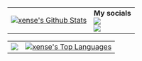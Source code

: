 <!--
### My skills:
<p >
    <img src="https://img.shields.io/badge/-HTML5-FA6400?style=flat-square&logo=HTML5&logoColor=white"/>
    <img src="https://img.shields.io/badge/-CSS3-1572B6?style=flat-square&logo=CSS3&logoColor=white"/>
    <img src="https://img.shields.io/badge/-JavaScript-855168?style=flat-square&logo=javascript&logoColor=white"/> <br/>
    <img src="https://img.shields.io/badge/-React-1572B6?style=flat-square&logo=react&logoColor=white"/>
    <img src="https://img.shields.io/badge/-typescipt-1572B6?style=flat-square&logo=typescript&logoColor=white"/>
    <img src="https://img.shields.io/badge/-Vercel-181717?style=flat-square&logo=vercel&logoColor=white"/></br>
    <img src="https://img.shields.io/badge/-Git-F44D27?style=flat-square&logo=Git&logoColor=white"/>
    <img src="https://img.shields.io/badge/-Github-181717?style=flat-square&logo=GitHub&logoColor=white"/>
    <img src="https://img.shields.io/badge/-Firebase-F6820D?style=flat-square&logo=FireBase&logoColor=white"/>
    <img src="https://img.shields.io/badge/-strapi-23A9F2?style=flat-square&logo=strapi&logoColor=white"/></br>  
    <img src="https://img.shields.io/badge/-Visual%20Studio%20Code-23A9F2?style=flat-square&logo=Visual%20Studio%20Code&logoColor=white"/>
    <img src="https://img.shields.io/badge/-ubuntu-FA6400?style=flat-square&logo=Ubuntu&logoColor=white"/>
    <img src="https://img.shields.io/badge/-windows-23A9F2?style=flat-square&logo=windows&logoColor=white"/><br/>
    <img src="https://img.shields.io/badge/-Notion-E34F26?style=flat-square&logo=notion&logoColor=white"/>
    <img src="https://img.shields.io/badge/-photoshop-E1572B6?style=flat-square&logo=adobe&logoColor=white"/>
    <img src="https://img.shields.io/badge/-yarn-6762a6?style=flat-square&logo=yarn&logoColor=white"/></br>
 </p>

-->
<table>
  <tr>
    <td>
       <a href="https://github.com/xenseee"><img alt="xense's Github Stats" src="https://github-readme-stats.vercel.app/api?username=xenseee&show_icons=true&count_private=true&theme=react&hide_border=true&bg_color=1d2a3a" /></a>
    </td>
    <td>
    <b> My socials </b>
    <br/>
    <a href="https://instagram.com/xenseeee"><img src="https://img.shields.io/badge/instagram-1572B1?style=flat-square&logo=instagram&logoColor=white"/></a>
    <br/>
    <a href="https://twitter.com/xenseee"><img src="https://img.shields.io/badge/twitter-1572B6?style=flat-square&logo=twitter&logoColor=white"/></a>
    </td>
  </tr>
</table>
<table>
    <td>
       <a href="http://www.github.com/xenseee"><img src="https://github-readme-streak-stats.herokuapp.com/?user=xenseee&stroke=ffffff&background=1d2a3a&ring=5BCDEC&fire=5BCDEC&currStreakNum=ffffff&currStreakLabel=5BCDEC&sideNums=ffffff&sideLabels=ffffff&dates=ffffff&hide_border=true" /></a>
    </td>
    <td>
      <a href="https://github.com/xenseee"><img alt="xense's Top Languages" src="https://github-readme-stats.vercel.app/api/top-langs/?username=xenseee&langs_count=8&count_private=true&layout=compact&theme=react&hide_border=true&bg_color=1d2a3a"/></a>
    </td>
  </tr>
</table>
